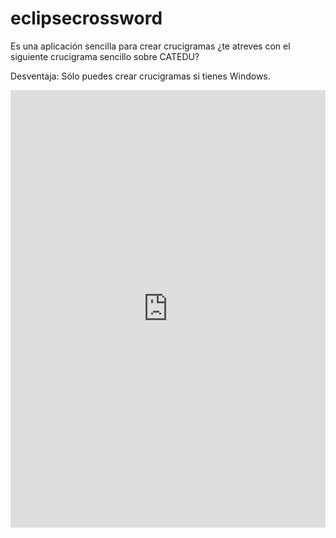 
# eclipsecrossword

Es una aplicación sencilla para crear crucigramas ¿te atreves con el siguiente crucigrama sencillo sobre CATEDU?

Desventaja: Sólo puedes crear crucigramas si tienes Windows.

<iframe src="http://aularagon.catedu.es/materialesaularagon2013/herramelabor/CRUCIGRAMA/CRUCIGRAMA-CATEDU.html" frameborder="0" width="100%" height="700" allowfullscreen="true" mozallowfullscreen="true" webkitallowfullscreen="true"></iframe>
